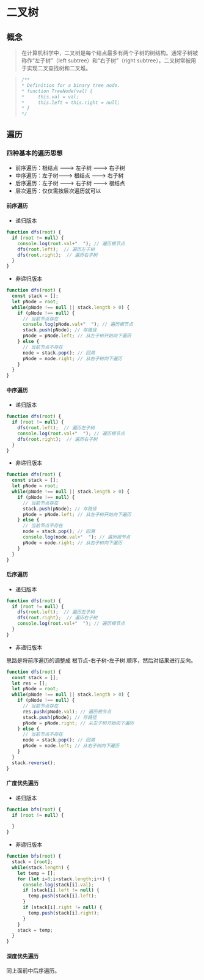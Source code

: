 # 二叉树
## 概念
> 在计算机科学中，二叉树是每个结点最多有两个子树的树结构。通常子树被称作“左子树”（left subtree）和“右子树”（right subtree）。二叉树常被用于实现二叉查找树和二叉堆。

> ```js
> /**
> * Definition for a binary tree node.
> * function TreeNode(val) {
> *     this.val = val;
> *     this.left = this.right = null;
> * }
> */
> ```
## 遍历
### 四种基本的遍历思想
- 前序遍历：根结点 ---> 左子树 ---> 右子树
- 中序遍历：左子树---> 根结点 ---> 右子树
- 后序遍历：左子树 ---> 右子树 ---> 根结点
- 层次遍历：仅仅需按层次遍历就可以

#### 前序遍历
- 递归版本
```js
function dfs(root) {  
  if (root != null) {  
    console.log(root.val+"  "); // 遍历根节点
    dfs(root.left);  // 遍历左子树
    dfs(root.right);  // 遍历右子树
  }
}
```
- 非递归版本
```js
function dfs(root) {
  const stack = [];
  let pNode = root;
  while(pNode !== null || stack.length > 0) {
    if (pNode !== null) {
      // 当前节点存在
      console.log(pNode.val+"  "); // 遍历根节点
      stack.push(pNode); // 存路径
      pNode = pNode.left; // 从左子树开始向下遍历
    } else {
      // 当前节点不存在
      node = stack.pop(); // 回溯
      pNode = node.right; // 从右子树向下遍历
    }
  }
}
```
#### 中序遍历
- 递归版本
```js
function dfs(root) {  
  if (root != null) {  
    dfs(root.left);  // 遍历左子树
    console.log(root.val+"  "); // 遍历根节点
    dfs(root.right);  // 遍历右子树
  }
}
```
- 非递归版本
```js
function dfs(root) {
  const stack = [];
  let pNode = root;
  while(pNode !== null || stack.length > 0) {
    if (pNode !== null) {
      // 当前节点存在
      stack.push(pNode); // 存路径
      pNode = pNode.left; // 从左子树开始向下遍历
    } else {
      // 当前节点不存在
      node = stack.pop(); // 回溯
      console.log(node.val+"  "); // 遍历根节点
      pNode = node.right; // 从右子树向下遍历
    }
  }
}
```
#### 后序遍历
- 递归版本
```js
function dfs(root) {  
  if (root != null) {  
    dfs(root.left);  // 遍历左子树
    dfs(root.right);  // 遍历右子树
    console.log(root.val+"  "); // 遍历根节点
  }
}
```
- 非递归版本

思路是将前序遍历的调整成 根节点-右子树-左子树 顺序，然后对结果进行反向。
```js
function dfs(root) {
  const stack = [];
  let res = [];
  let pNode = root;
  while(pNode !== null || stack.length > 0) {
    if (pNode !== null) {
      // 当前节点存在
      res.push(pNode.val); // 遍历根节点
      stack.push(pNode); // 存路径
      pNode = pNode.right; // 从左子树开始向下遍历
    } else {
      // 当前节点不存在
      node = stack.pop(); // 回溯
      pNode = node.left; // 从右子树向下遍历
    }
  }
  stack.reverse();
}
```
#### 广度优先遍历
- 递归版本
```js
function bfs(root) {  
  if (root != null) {
    
  }
}
```
- 非递归版本
```js
function bfs(root) {
  stack = [root];
  while(stack.length) {
    let temp = [];
    for (let i=0;i<stack.length;i++) {
      console.log(stack[i].val);
      if (stack[i].left != null) {
        temp.push(stack[i].left);
      }
      if (stack[i].right != null) {
        temp.push(stack[i].right);
      }
    }
    stack = temp;
  }
}
```
#### 深度优先遍历
同上面前中后序遍历。
